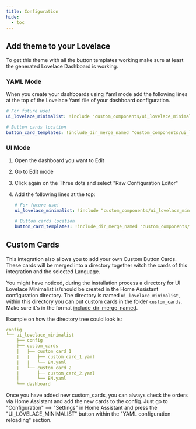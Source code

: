 ```yaml
---
title: Configuration
hide:
  - toc
---
```


## Add theme to your Lovelace

To get this theme with all the button templates working make sure at least the generated Lovelace Dashboard is working.

### YAML Mode

When you create your dashboards using Yaml mode add the following lines at the top of the Lovelace Yaml file of your dashboard configuration.

```yaml
# For future use!
ui_lovelace_minimalist: !include "custom_components/ui_lovelace_minimalist/lovelace/plugins/ui_lovelace_minimalist.yaml"

# Button cards location
button_card_templates: !include_dir_merge_named "custom_components/ui_lovelace_minimalist/__ui_minimalist__/ulm_templates/"

```

### UI Mode

1. Open the dashboard you want to Edit
2. Go to Edit mode
3. Click again on the Three dots and select "Raw Configuration Editor"
4. Add the following lines at the top:

    ```yaml
    # For future use!
    ui_lovelace_minimalist: !include "custom_components/ui_lovelace_minimalist/lovelace/plugins/ui_lovelace_minimalist.yaml"

    # Button cards location
    button_card_templates: !include_dir_merge_named "custom_components/ui_lovelace_minimalist/__ui_minimalist__/ulm_templates/"

    ```

## Custom Cards

This integration also allows you to add your own Custom Button Cards. These cards will be merged into a directory together witch the cards of this integration and the selected Language.

You might have noticed, during the installation process a directory for UI Lovelace Minimalist is/should be created in the Home Assistant configuration directory. The directory is named `ui_lovelace_minimalist`, within this directory you can put custom cards in the folder `custom_cards`. Make sure it's in the format [include_dir_merge_named](https://www.home-assistant.io/docs/configuration/splitting_configuration/#example-include_dir_merge_named).

Example on how the directory tree could look is:

```yaml
config
└── ui_lovelace_minimalist
    ├── config
    ├── custom_cards
    |   ├── custom_card_1
    |   |   ├── custom_card_1.yaml
    |   |   └── EN.yaml
    |   └── custom_card_2
    |       ├── custom_card_2.yaml
    |       └── EN.yaml
    └── dashboard
```

Once you have added new custom_cards, you can always check the orders via Home Assistant and add the new cards to the config.
Just go to "Configuration" --> "Settings" in Home Assistant and press the "UI_LOVELACE_MINIMALIST" button within the "YAML configuration reloading" section.

